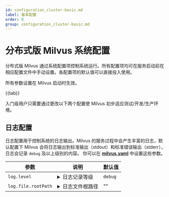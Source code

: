 ```yaml
---
id: configuration_cluster-basic.md
label: 基本配置
order: 0
group: configuration_cluster-basic.md
---
```

# 分布式版 Milvus 系统配置

分布式版 Milvus 通过系统配置项控制系统运行。所有配置项均可在服务启动前在相应配置文件中手动设置。各配置项的默认值可以直接投入使用。

<div class="alert note">
所有参数设置在 Milvus 启动时生效。
</div>

{{tab}}


入门级用户只需要通过更改以下两个配置使 Milvus 初步适应测试/开发/生产环境。

## 日志配置

日志配置用于控制系统的日志输出。Milvus 的服务过程中会产生丰富的日志，默认配置下 Milvus 会将日志输出到标准输出（stdout）和标准错误输出（stderr），日志会记录 `debug` 及以上级别的内容。 你可以在 [**milvus.yaml**](https://github.com/milvus-io/milvus/blob/master/configs/milvus.yaml) 中设置这些参数。

<table id="casual_user">
<thead>
  <tr>     
    <th class="width20">参数</th>     
    <th class="width70">说明</th>     
    <th class="width10">默认值</th>   
  </tr>
</thead>
<tbody>
  <tr>     
    <td><code>log.level</code></td>
    <td>
      <details>
       <summary>日志记录等级</summary>
        <li>
           你可以将该参数设置为 <code>debug</code>、<code>info</code>、<code>warn</code>、<code>error</code>、<code>panic</code> 或  <code>fatal</code>.
        </li> 
        <li>
           我们建议在测试和开发环境中使用 <code>debug</code> 级别，生产环境中使用 <code>info</code> 级别。
         </li>
      </details>
    </td>     
    <td><code>debug</code></td>
  </tr>
  <tr>     
    <td><code>log.file.rootPath</code></td>
    <td>
      <details>
       <summary>日志文件根路径</summary>
        <li>
           该参数默认值为空，表示将日志输出到标准输出（stdout）和标准错误输出（stderr）。
        </li>
        <li>
           如果将该参数设定为有效本地的路径，Milvus 会将日志文件存储在此路径。
        </li>
        <li>
           请将该参数设定为具备写入权限的路径，推荐使用 <b>/tmp/milvus</b>.
         </li>
      </details>
    </td>     
    <td>""</td>
  </tr>
</tbody>
</table>

